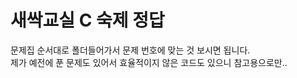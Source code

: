 새싹교실 C 숙제 정답
====================
문제집 순서대로 폴더들어가서 문제 번호에 맞는 것 보시면 됩니다.      
제가 예전에 푼 문제도 있어서 효율적이지 않은 코드도 있으니 참고용으로만..
